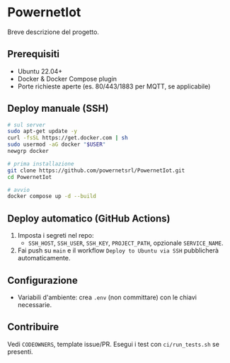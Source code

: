 # PowernetIot

Breve descrizione del progetto.

## Prerequisiti
- Ubuntu 22.04+
- Docker & Docker Compose plugin
- Porte richieste aperte (es. 80/443/1883 per MQTT, se applicabile)

## Deploy manuale (SSH)
```bash
# sul server
sudo apt-get update -y
curl -fsSL https://get.docker.com | sh
sudo usermod -aG docker "$USER"
newgrp docker

# prima installazione
git clone https://github.com/powernetsrl/PowernetIot.git
cd PowernetIot

# avvio
docker compose up -d --build
```

## Deploy automatico (GitHub Actions)
1. Imposta i segreti nel repo:
   - `SSH_HOST`, `SSH_USER`, `SSH_KEY`, `PROJECT_PATH`, opzionale `SERVICE_NAME`.
2. Fai push su `main` e il workflow `Deploy to Ubuntu via SSH` pubblicherà automaticamente.

## Configurazione
- Variabili d'ambiente: crea `.env` (non committare) con le chiavi necessarie.

## Contribuire
Vedi `CODEOWNERS`, template issue/PR. Esegui i test con `ci/run_tests.sh` se presenti.
